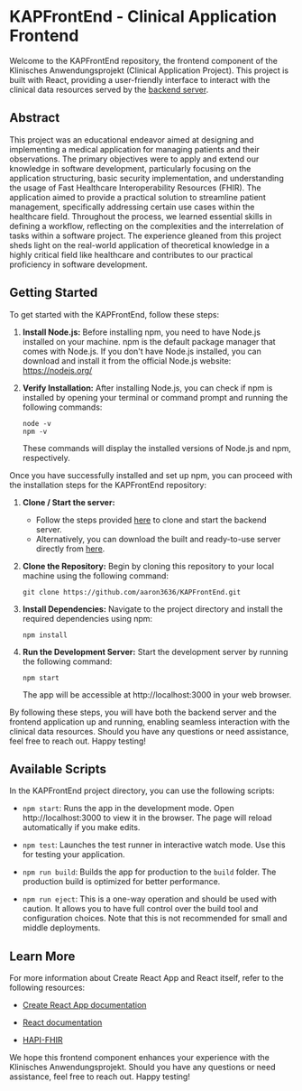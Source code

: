# KAPFrontEnd - Clinical Application Frontend

Welcome to the KAPFrontEnd repository, the frontend component of the Klinisches Anwendungsprojekt (Clinical Application Project). This project is built with React, providing a user-friendly interface to interact with the clinical data resources served by the [backend server](https://github.com/aaron3636/KAP).

## Abstract
This project was an educational endeavor aimed at designing and implementing a medical application for managing patients and their observations. The primary objectives were to apply and extend our knowledge in software development, particularly focusing on the application structuring, basic security implementation, and understanding the usage of Fast Healthcare Interoperability Resources (FHIR). The application aimed to provide a practical solution to streamline patient management, specifically addressing certain use cases within the healthcare field. Throughout the process, we learned essential skills in defining a workflow, reflecting on the complexities and the interrelation of tasks within a software project. The experience gleaned from this project sheds light on the real-world application of theoretical knowledge in a highly critical field like healthcare and contributes to our practical proficiency in software development.

## Getting Started

To get started with the KAPFrontEnd, follow these steps:

1. **Install Node.js:**
   Before installing npm, you need to have Node.js installed on your machine. npm is the default package manager that comes with Node.js. If you don't have Node.js installed, you can download and install it from the official Node.js website: https://nodejs.org/

2. **Verify Installation:**
   After installing Node.js, you can check if npm is installed by opening your terminal or command prompt and running the following commands:
   ```
   node -v
   npm -v
   ```
   These commands will display the installed versions of Node.js and npm, respectively.

Once you have successfully installed and set up npm, you can proceed with the installation steps for the KAPFrontEnd repository: 

1. **Clone / Start the server:**
   - Follow the steps provided [here](https://github.com/aaron3636/KAP) to clone and start the backend server.
   - Alternatively, you can download the built and ready-to-use server directly from [here](https://drive.google.com/drive/folders/1pery1-VEiU5qInV35zOIW4Vb3jjmPfdU?usp=drive_link).

2. **Clone the Repository:** Begin by cloning this repository to your local machine using the following command:
   ```
   git clone https://github.com/aaron3636/KAPFrontEnd.git
   ```

3. **Install Dependencies:** Navigate to the project directory and install the required dependencies using npm:
   ```
   npm install
   ```

4. **Run the Development Server:** Start the development server by running the following command:
   ```
   npm start
   ```
   The app will be accessible at http://localhost:3000 in your web browser.

By following these steps, you will have both the backend server and the frontend application up and running, enabling seamless interaction with the clinical data resources. Should you have any questions or need assistance, feel free to reach out. Happy testing!

## Available Scripts

In the KAPFrontEnd project directory, you can use the following scripts:

- `npm start`: Runs the app in the development mode. Open http://localhost:3000 to view it in the browser. The page will reload automatically if you make edits.

- `npm test`: Launches the test runner in interactive watch mode. Use this for testing your application.

- `npm run build`: Builds the app for production to the `build` folder. The production build is optimized for better performance.

- `npm run eject`: This is a one-way operation and should be used with caution. It allows you to have full control over the build tool and configuration choices. Note that this is not recommended for small and middle deployments.

## Learn More

For more information about Create React App and React itself, refer to the following resources:

- [Create React App documentation](https://create-react-app.dev/docs/getting-started/)

- [React documentation](https://reactjs.org/docs/getting-started.html)

- [HAPI-FHIR](https://hapifhir.io/hapi-fhir/docs/)

We hope this frontend component enhances your experience with the Klinisches Anwendungsprojekt. Should you have any questions or need assistance, feel free to reach out. Happy testing!
